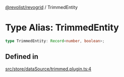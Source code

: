 [@revolist/revogrid](README.md) / TrimmedEntity

# Type Alias: TrimmedEntity

```ts
type TrimmedEntity: Record<number, boolean>;
```

## Defined in

[src/store/dataSource/trimmed.plugin.ts:4](https://github.com/revolist/revogrid/blob/cef5db5acf21deb63962d633ec5e3d088dfc6c5b/src/store/dataSource/trimmed.plugin.ts#L4)

